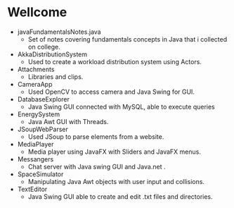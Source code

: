 # Wellcome
- javaFundamentalsNotes.java
  	* Set of notes covering fundamentals concepts in Java that i collected on college. 
- AkkaDistributionSystem 
 	* Used to create a workload distribution system using Actors.
 - Attachments
	* Libraries and clips.
 - CameraApp
	* Used OpenCV to access camera and Java Swing for GUI.
 - DatabaseExplorer
	* Java Swing GUI connected with MySQL, able to execute queries
 - EnergySystem
	* Java Awt GUI with Threads.
 - JSoupWebParser
	* Used JSoup to parse elements from a website.
 - MediaPlayer
	* Media player using JavaFX with Sliders and JavaFX menus.
 - Messangers
	* Chat server with Java swing GUI and Java.net .
 - SpaceSimulator
	* Manipulating Java Awt objects with user input and collisions.
 - TextEditor
	* Java Swing GUI able to create and edit .txt files and directories.
